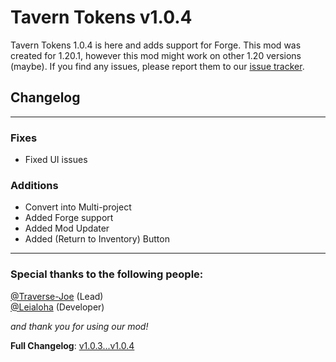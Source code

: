 Tavern Tokens v1.0.4
====================

Tavern Tokens 1.0.4 is here and adds support for Forge. This mod was created for 1.20.1, however this mod might work on other 1.20 versions (maybe). If you find any issues, please report them to our [issue tracker](https://github.com/theLeialoha/Tavern-Tokens/issues).



Changelog
---------

---

### Fixes

*   Fixed UI issues

### Additions

*   Convert into Multi-project
*   Added Forge support
*   Added Mod Updater
*   Added (Return to Inventory) Button

---

### Special thanks to the following people:

[@Traverse-Joe](https://github.com/Traverse-Joe) (Lead)  
[@Leialoha](https://github.com/Leialoha) (Developer)

_and thank you for using our mod!_

**Full Changelog**: [v1.0.3...v1.0.4](https://github.com/theLeialoha/Tavern-Tokens/compare/v1.0.3...v1.0.4)